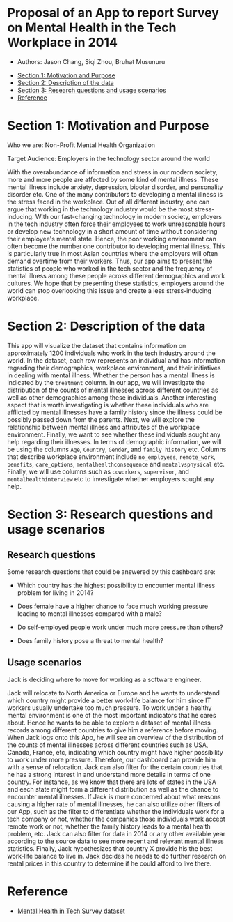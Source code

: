 Proposal of an App to report Survey on Mental Health in the Tech Workplace in 2014
================

* Authors: Jason Chang, Siqi Zhou, Bruhat Musunuru 

-   [Section 1: Motivation and
    Purpose](#section-1-motivation-and-purpose)
-   [Section 2: Description of the
    data](#section-2-description-of-the-data)
-   [Section 3: Research questions and usage scenarios](#section-3-research-questions-and-usage-scenarios)
-   [Reference](#reference)
# Section 1: Motivation and Purpose
Who we are: Non-Profit Mental Health Organization

Target Audience: Employers in the technology sector around the world

With the overabundance of information and stress in our modern society, more and more people are affected by some kind of mental illness. These mental illness include anxiety, depression, bipolar disorder, and personality disorder etc. One of the many contributors to developing a mental illness is the stress faced in the workplace. Out of all different industry, one can argue that working in the technology industry would be the most stress-inducing. With our fast-changing technology in modern society, employers in the tech industry often force their employees to work unreasonable hours or develop new technology in a short amount of time without considering their employee's mental state. Hence, the poor working environment can often become the number one contributor to developing mental illness. This is particularly true in most Asian countries where the employers will often demand overtime from their workers. Thus, our app aims to present the statistics of people who worked in the tech sector and the frequency of mental illness among these people across different demographics and work cultures. We hope that by presenting these statistics, employers around the world can stop overlooking this issue and create a less stress-inducing workplace.




# Section 2: Description of the data

This app will visualize the dataset that contains information on approximately 1200 individuals who work in the tech industry around the world. In the dataset, each row represents an individual and has information regarding their demographics, workplace environment, and their initiatives in dealing with mental illness. Whether the person has a mental illness is indicated by the `treatment` column. In our app, we will investigate the distribution of the counts of mental illnesses across different countries as well as other demographics among these individuals. Another interesting aspect that is worth investigating is whether these individuals who are afflicted by mental illnesses have a family history since the illness could be possibly passed down from the parents. Next, we will explore the relationship between mental illness and attributes of the workplace environment. Finally, we want to see whether these individuals sought any help regarding their illnesses. In terms of demographic information, we will be using the columns `Age`, `Country`, `Gender`, and `family history` etc. Columns that describe workplace environment include `no_employees`, `remote_work`, `benefits`, `care_options`, `mentalhealthconsequence` and `mentalvsphysical` etc. Finally, we will use columns such as `coworkers`, `supervisor`, and `mentalhealthinterview` etc to investigate whether employers sought any help.

# Section 3: Research questions and usage scenarios

## Research questions

Some research questions that could be answered by this dashboard are:

- Which country has the highest possibility to encounter mental illness problem for living in 2014?

- Does female have a higher chance to face much working pressure leading to mental illnesses compared with a male?

- Do self-employed people work under much more pressure than others? 

- Does family history pose a threat to mental health?

## Usage scenarios 

Jack is deciding where to move for working as a software engineer.

Jack will relocate to North America or Europe and he wants to understand which country might provide a better work-life balance for him since IT workers usually undertake too much pressure. To work under a healthy mental environment is one of the most important indicators that he cares about. Hence he wants to be able to explore a dataset of mental illness records among different countries to give him a reference before moving. When Jack logs onto this App, he will see an overview of the distribution of the counts of mental illnesses across different countries such as USA, Canada, France, etc, indicating which country might have higher possibility to work under more pressure. Therefore, our dashboard can provide him with a sense of relocation. Jack can also filter for the certain countries that he has a strong interest in and understand more details in terms of one country. For instance, as we know that there are lots of states in the USA and each state might form a different distribution as well as the chance to encounter mental illnesses. If Jack is more concerned about what reasons causing a higher rate of mental illnesses, he can also utilize other filters of our App, such as the filter to differentiate whether the individuals work for a tech company or not, whether the companies those individuals work accept remote work or not, whether the family history leads to a mental health problem, etc. Jack can also filter for data in 2014 or any other available year according to the source data to see more recent and relevant mental illness statistics. Finally, Jack hypothesizes that country X provide his the best work-life balance to live in. Jack decides he needs to do further research on rental prices in this country to determine if he could afford to live there.

# Reference 

- [Mental Health in Tech Survey dataset](https://www.kaggle.com/osmi/mental-health-in-tech-survey)